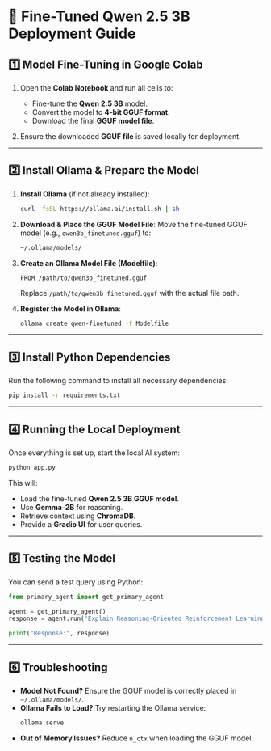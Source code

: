 # 🚀 Fine-Tuned Qwen 2.5 3B Deployment Guide

## **1️⃣ Model Fine-Tuning in Google Colab**
1. Open the **Colab Notebook** and run all cells to:
   - Fine-tune the **Qwen 2.5 3B** model.
   - Convert the model to **4-bit GGUF format**.
   - Download the final **GGUF model file**.

2. Ensure the downloaded **GGUF file** is saved locally for deployment.

---

## **2️⃣ Install Ollama & Prepare the Model**
1. **Install Ollama** (if not already installed):
   ```bash
   curl -fsSL https://ollama.ai/install.sh | sh
   ```

2. **Download & Place the GGUF Model File**: Move the fine-tuned GGUF model (e.g., `qwen3b_finetuned.gguf`) to:
   ```bash
   ~/.ollama/models/
   ```

3. **Create an Ollama Model File (Modelfile)**:
   ```plaintext
   FROM /path/to/qwen3b_finetuned.gguf
   ```
   Replace `/path/to/qwen3b_finetuned.gguf` with the actual file path.

4. **Register the Model in Ollama**:
   ```bash
   ollama create qwen-finetuned -f Modelfile
   ```

---

## **3️⃣ Install Python Dependencies**
Run the following command to install all necessary dependencies:
   ```bash
   pip install -r requirements.txt
   ```

---

## **4️⃣ Running the Local Deployment**
Once everything is set up, start the local AI system:
   ```bash
   python app.py
   ```
This will:
   - Load the fine-tuned **Qwen 2.5 3B GGUF model**.
   - Use **Gemma-2B** for reasoning.
   - Retrieve context using **ChromaDB**.
   - Provide a **Gradio UI** for user queries.

---

## **5️⃣ Testing the Model**
You can send a test query using Python:
   ```python
   from primary_agent import get_primary_agent
   
   agent = get_primary_agent()
   response = agent.run("Explain Reasoning-Oriented Reinforcement Learning.")
   
   print("Response:", response)
   ```

---

## **6️⃣ Troubleshooting**
- **Model Not Found?** Ensure the GGUF model is correctly placed in `~/.ollama/models/`.
- **Ollama Fails to Load?** Try restarting the Ollama service:
   ```bash
   ollama serve
   ```
- **Out of Memory Issues?** Reduce `n_ctx` when loading the GGUF model.